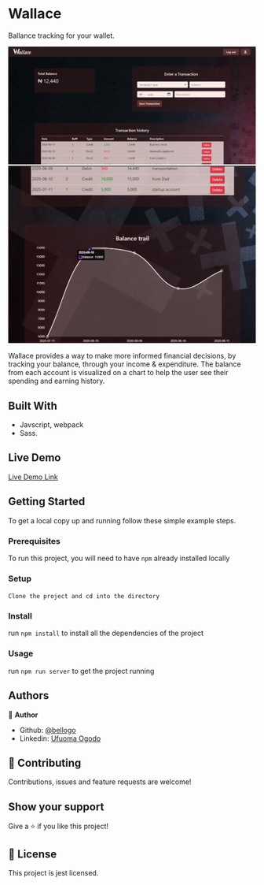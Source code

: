 # Wallace
Ballance tracking for your wallet.

![screenshot](./dashboardtop.png)
![screenshot](./dashboardbottom.png)

Wallace provides a way to make more informed financial decisions, by tracking your balance, through your income & expenditure. The balance from each account is visualized on a chart to help the user see their spending and earning history.

## Built With

- Javscript, webpack 
- Sass.

## Live Demo

[Live Demo Link](https://wallacev2.netlify.app/)


## Getting Started

To get a local copy up and running follow these simple example steps.

### Prerequisites

To run this project, you will need to have `npm` already installed locally

### Setup
`Clone the project and cd into the directory`

### Install
run `npm install` to install all the dependencies of the project

### Usage
run  `npm run server` to get the project running


## Authors

👤 **Author**

- Github: [@bellogo](https://github.com/bellogo)
- Linkedin: [Ufuoma Ogodo](https://ng.linkedin.com/in/ufuoma-ogodo)

## 🤝 Contributing

Contributions, issues and feature requests are welcome!


## Show your support

Give a ⭐️ if you like this project!

## 📝 License

This project is jest licensed.
